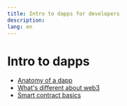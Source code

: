 ```yaml
---
title: Intro to dapps for developers
description:
lang: en
---
```


# Intro to dapps

- [Anatomy of a dapp](/en/edn/beginners/dapps/what-is-a-dapp/)
- [What's different about web3](/en/edn/beginners/dapps/web3/)
- [Smart contract basics](/en/edn/beginners/dapps/smart-contract-basics/)
